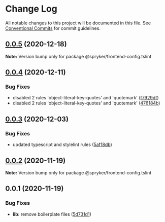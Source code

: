 # Change Log

All notable changes to this project will be documented in this file.
See [Conventional Commits](https://conventionalcommits.org) for commit guidelines.

## [0.0.5](https://github.com/spryker/frontend-configs/compare/@spryker/frontend-config.tslint@0.0.4...@spryker/frontend-config.tslint@0.0.5) (2020-12-18)

**Note:** Version bump only for package @spryker/frontend-config.tslint





## [0.0.4](https://github.com/spryker/frontend-configs/compare/@spryker/frontend-config.tslint@0.0.3...@spryker/frontend-config.tslint@0.0.4) (2020-12-11)


### Bug Fixes

* disabled 2 rules 'object-literal-key-quotes' and 'quotemark' ([f7929df](https://github.com/spryker/frontend-configs/commit/f7929dffc33b3640e2f89efbd61c514cfab2454f))
* disabled 2 rules 'object-literal-key-quotes' and 'quotemark' ([476184b](https://github.com/spryker/frontend-configs/commit/476184b9834a74d07eabb9ff4323e544f2ead5ad))





## [0.0.3](https://github.com/spryker/frontend-configs/compare/@spryker/frontend-config.tslint@0.0.2...@spryker/frontend-config.tslint@0.0.3) (2020-12-03)


### Bug Fixes

* updated typescript and stylelint rules ([5af18db](https://github.com/spryker/frontend-configs/commit/5af18db7543d80be8d3d663bbcf7ab1a6253cb30))





## [0.0.2](https://github.com/spryker/frontend-configs/compare/@spryker/frontend-config.tslint@0.0.1...@spryker/frontend-config.tslint@0.0.2) (2020-11-19)

**Note:** Version bump only for package @spryker/frontend-config.tslint





## 0.0.1 (2020-11-19)


### Bug Fixes

* **lib:** remove boilerplate files ([5d731d1](https://github.com/spryker/frontend-configs/commit/5d731d17322358a2eb3ff41cd397f2538cfe43ad))
